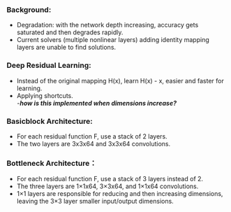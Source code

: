 ### Background:
* Degradation: with the network depth increasing, accuracy gets saturated and then degrades rapidly.
* Current solvers (multiple nonlinear layers) adding identity mapping layers are unable to find solutions.

### Deep Residual Learning:
* Instead of the original mapping H(x), learn H(x) - x, easier and faster for learning.
* Applying shortcuts.  
-***how is this implemented when dimensions increase?***

### Basicblock Architecture:
* For each residual function F, use a stack of 2 layers.
* The two layers are 3x3x64 and 3x3x64 convolutions.

### Bottleneck Architecture：
* For each residual function F, use a stack of 3 layers instead of 2. 
* The three layers are 1×1x64, 3×3x64, and 1×1x64 convolutions.
* 1×1 layers are responsible for reducing and then increasing dimensions, leaving the 3×3 layer smaller input/output dimensions.
